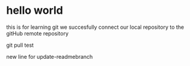 # hello world
this is for learning git
we succesfully connect our local repository to the gitHub remote repository

git pull test

new line for update-readmebranch

